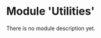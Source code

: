 <!-- doxy
\page refUtilities Module 'Utilities'
/doxy -->

Module 'Utilities'
===================

There is no module description yet.

<!-- doxy
This module contains the following submodules:

- \subpage refUtilitiesDataCompression
- \subpage refUtilitiesDataFlow
- \subpage refUtilitiesMCStepLogger
- \subpage refUtilitiesO2Device
- \subpage refUtilitiesO2MessageMonitor
- \subpage refUtilitiesPCG
- \subpage refUtilitiesPublishers
- \subpage refUtilitiesTools
- \subpage refUtilitiesaliceHLTwrapper
- \subpage refUtilitieshough
/doxy -->

